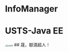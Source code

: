 # InfoManager
# USTS-Java EE
<img style="zoom:50%;border-radius:50%" src="http://q1.qlogo.cn/g?b=qq&amp;nk=305887669&amp;s=100" alt="circle">
## 晟，额滴超人！
